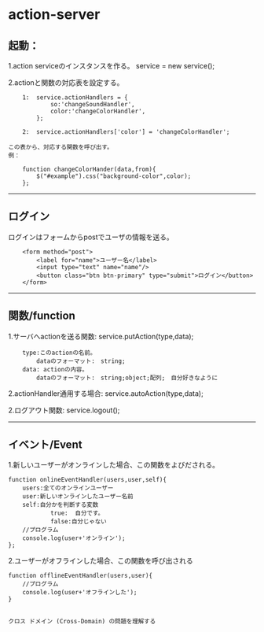 action-server
====================================
起動：
-------------
1.action serviceのインスタンスを作る。
		service = new service();

2.actionと関数の対応表を設定する。

		1:	service.actionHandlers = {
				so:'changeSoundHandler',
				color:'changeColorHandler',
			};
		
		2:  service.actionHandlers['color'] = 'changeColorHandler';
	
	この表から、対応する関数を呼び出す。
	例：
		
		function changeColorHander(data,from){
			$("#example").css("background-color",color);
		};

________________________________________________________________________
ログイン
-------------
 ログインはフォームからpostでユーザの情報を送る。
 
		<form method="post">
			<label for="name">ユーザー名</label>
			<input type="text" name="name"/>
			<button class="btn btn-primary" type="submit">ログイン</button>
		</form>
________________________________________________________________________
関数/function
-------------

1.サーバへactionを送る関数:  service.putAction(type,data);

		type:このactionの名前。
			dataのフォーマット:　string;
		data: actionの内容。
			dataのフォーマット:　string;object;配列;　自分好きなように
2.actionHandler通用する場合: service.autoAction(type,data);

2.ログアウト関数: service.logout();


_________________________________________________________________________
イベント/Event
-------------
1.新しいユーザーがオンラインした場合、この関数をよびだされる。

	function onlineEventHandler(users,user,self){
		users:全てのオンラインユーザー
		user:新しいオンラインしたユーザー名前
		self:自分かを判断する変数
				true:  自分です。
				false:自分じゃない
		//プログラム
		console.log(user+'オンライン');
	};
	
2.ユーザーがオフラインした場合、この関数を呼び出される

	function offlineEventHandler(users,user){
		//プログラム
		console.log(user+'オフラインした');
	}


	クロス ドメイン (Cross-Domain) の問題を理解する
